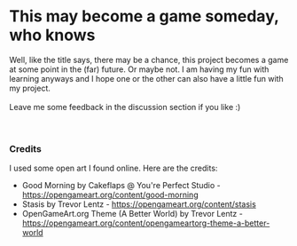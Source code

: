 # This may become a game someday, who knows
Well, like the title says, there may be a chance, this project becomes a game at some point in the (far) future. Or maybe not. I am having my fun with learning anyways and I hope one or the other can also have a little fun with my project.<br>
<br>
Leave me some feedback in the discussion section if you like :)<br>
<br>
<br>
### Credits
I used some open art I found online. Here are the credits:
* Good Morning by Cakeflaps @ You're Perfect Studio - https://opengameart.org/content/good-morning
* Stasis by Trevor Lentz - https://opengameart.org/content/stasis
* OpenGameArt.org Theme (A Better World) by Trevor Lentz - https://opengameart.org/content/opengameartorg-theme-a-better-world
